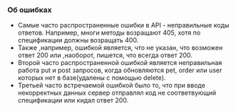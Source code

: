 ### Об ошибках
 - Самые часто распространенные ошибки в API - неправильные коды ответов. Например, многи методы возращают 405, хотя по спецификации должны возращать 400. 
 - Также ,например, ошибкой является, что не указан, что возможен ответ 200 или ,наоборот, пишется, что всегда ответ 200.
 - Второй часто распространенной ошибкой является неправильная работа put и post запросов, когда обновляются pet, order или user которых нет в базе(удалены с помощью delete).
 - Третьей часто встречаемой ошибкой было то, что при вводе некорректных данных сервер отправлял код не соответвующий спецификации или кидал ответ 200.
